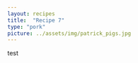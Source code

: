 ```yaml
---
layout: recipes
title:  "Recipe 7"
type: "pork"
picture: ../assets/img/patrick_pigs.jpg
---
```


test
